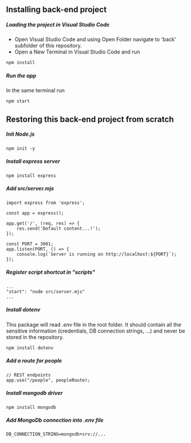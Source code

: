 Installing back-end project
--------------------------------
##### Loading the project in Visual Studio Code
- Open Visual Studio Code and using Open Folder navigate to 'back' subfolder of this repository.
- Open a New Terminal in Visual Studio Code and run
```
npm install
```

##### Run the app
In the same terminal run
```
npm start
```

Restoring this back-end project from scratch
--------------------------------
##### Init Node.js
```
npm init -y
```

##### Install express server
```
npm install express
```

##### Add src/server.mjs
```
import express from 'express';

const app = express();

app.get('/', (req, res) => {
    res.send('Default content...!');
});

const PORT = 3001;
app.listen(PORT, () => {
    console.log(`Server is running on http://localhost:${PORT}`);
});
```


##### Register script shortcut in "scripts"
```
...
"start": "node src/server.mjs"
...
```


##### Install dotenv
This package will read *.env* file in the root folder. It should contain all the sensitive information (credentials, DB connection strings, ...) and never be stored in the repository.
```
npm install dotenv
```

##### Add a route for people

```
// REST endpoints
app.use("/people", peopleRoute);
```

##### Install mongodb driver
```
npm install mongodb
```

##### Add MongoDb connection into *.env* file
```
DB_CONNECTION_STRING=mongodb+srv://...
```



